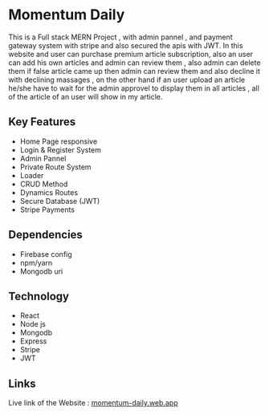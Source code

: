 
#  Momentum Daily 

This is a Full stack MERN Project , with admin pannel , and payment gateway system with stripe and also secured the apis with JWT. In this website and user can purchase premium article subscription, also an user  can add his own articles and admin can review them , also admin can delete them if  false article came up then admin can review them and also decline it with declining massages , on the other hand if an user upload an article he/she have to wait for the admin approvel to display them in all articles , all of the article of an user will show in my article. 


## Key Features

 - Home Page responsive
 - Login & Register System 
 - Admin Pannel
 - Private Route System
 - Loader
 - CRUD Method
 - Dynamics Routes
 - Secure Database (JWT)
 - Stripe Payments

## Dependencies
- Firebase config 
- npm/yarn
- Mongodb uri 
## Technology 
- React
- Node js
- Mongodb
- Express
- Stripe
- JWT

## Links

Live link of the Website :  [momentum-daily.web.app](https://momentum-daily.web.app/)




